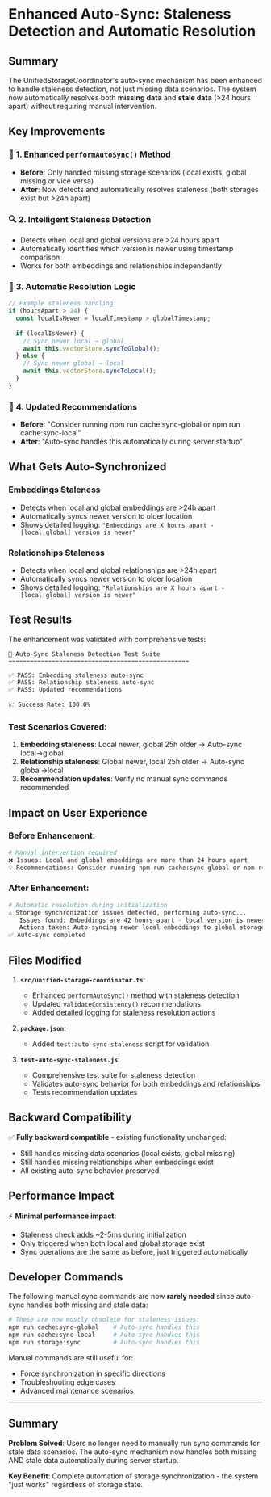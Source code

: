 # Enhanced Auto-Sync: Staleness Detection and Automatic Resolution

## Summary

The UnifiedStorageCoordinator's auto-sync mechanism has been enhanced to handle staleness detection, not just missing data scenarios. The system now automatically resolves both **missing data** and **stale data** (>24 hours apart) without requiring manual intervention.

## Key Improvements

### 🚀 **1. Enhanced `performAutoSync()` Method**
- **Before**: Only handled missing storage scenarios (local exists, global missing or vice versa)
- **After**: Now detects and automatically resolves staleness (both storages exist but >24h apart)

### 🔍 **2. Intelligent Staleness Detection**
- Detects when local and global versions are >24 hours apart
- Automatically identifies which version is newer using timestamp comparison
- Works for both embeddings and relationships independently

### 🔄 **3. Automatic Resolution Logic**
```javascript
// Example staleness handling:
if (hoursApart > 24) {
  const localIsNewer = localTimestamp > globalTimestamp;
  
  if (localIsNewer) {
    // Sync newer local → global
    await this.vectorStore.syncToGlobal();
  } else {
    // Sync newer global → local  
    await this.vectorStore.syncToLocal();
  }
}
```

### 📝 **4. Updated Recommendations**
- **Before**: "Consider running npm run cache:sync-global or npm run cache:sync-local"
- **After**: "Auto-sync handles this automatically during server startup"

## What Gets Auto-Synchronized

### **Embeddings Staleness**
- Detects when local and global embeddings are >24h apart
- Automatically syncs newer version to older location
- Shows detailed logging: `"Embeddings are X hours apart - [local|global] version is newer"`

### **Relationships Staleness**  
- Detects when local and global relationships are >24h apart
- Automatically syncs newer version to older location
- Shows detailed logging: `"Relationships are X hours apart - [local|global] version is newer"`

## Test Results

The enhancement was validated with comprehensive tests:

```
🚀 Auto-Sync Staleness Detection Test Suite
==================================================

✅ PASS: Embedding staleness auto-sync
✅ PASS: Relationship staleness auto-sync  
✅ PASS: Updated recommendations

📈 Success Rate: 100.0%
```

### **Test Scenarios Covered**:
1. **Embedding staleness**: Local newer, global 25h older → Auto-sync local→global
2. **Relationship staleness**: Global newer, local 25h older → Auto-sync global→local
3. **Recommendation updates**: Verify no manual sync commands recommended

## Impact on User Experience

### **Before Enhancement**:
```bash
# Manual intervention required
❌ Issues: Local and global embeddings are more than 24 hours apart
💡 Recommendations: Consider running npm run cache:sync-global or npm run cache:sync-local
```

### **After Enhancement**:
```bash
# Automatic resolution during initialization
⚠️ Storage synchronization issues detected, performing auto-sync...
   Issues found: Embeddings are 42 hours apart - local version is newer
   Actions taken: Auto-syncing newer local embeddings to global storage
✅ Auto-sync completed
```

## Files Modified

1. **`src/unified-storage-coordinator.ts`**:
   - Enhanced `performAutoSync()` method with staleness detection
   - Updated `validateConsistency()` recommendations 
   - Added detailed logging for staleness resolution actions

2. **`package.json`**:
   - Added `test:auto-sync-staleness` script for validation

3. **`test-auto-sync-staleness.js`**:
   - Comprehensive test suite for staleness detection
   - Validates auto-sync behavior for both embeddings and relationships
   - Tests recommendation updates

## Backward Compatibility

✅ **Fully backward compatible** - existing functionality unchanged:
- Still handles missing data scenarios (local exists, global missing)
- Still handles missing relationships when embeddings exist
- All existing auto-sync behavior preserved

## Performance Impact

⚡ **Minimal performance impact**:
- Staleness check adds ~2-5ms during initialization
- Only triggered when both local and global storage exist
- Sync operations are the same as before, just triggered automatically

## Developer Commands

The following manual sync commands are now **rarely needed** since auto-sync handles both missing and stale data:

```bash
# These are now mostly obsolete for staleness issues:
npm run cache:sync-global    # Auto-sync handles this
npm run cache:sync-local     # Auto-sync handles this
npm run storage:sync         # Auto-sync handles this
```

Manual commands are still useful for:
- Force synchronization in specific directions
- Troubleshooting edge cases
- Advanced maintenance scenarios

---

## Summary

**Problem Solved**: Users no longer need to manually run sync commands for stale data scenarios. The auto-sync mechanism now handles both missing AND stale data automatically during server startup.

**Key Benefit**: Complete automation of storage synchronization - the system "just works" regardless of storage state.